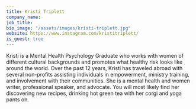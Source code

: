 ```yaml
---
title: Kristi Triplett
company_name:
job_title:
bio_image: "/assets/images/kristi-triplett.jpg"
website: https://www.instagram.com/kristitriplett/
is_guest: true
---
```


Kristi is a Mental Health Psychology Graduate who works with women of different cultural backgrounds and promotes what healthy risk looks like around the world. Over the past 12 years, Kristi has traveled abroad with several non-profits assisting individuals in empowerment, ministry training, and involvement with their communities. She is a mental health and women writer, professional speaker, and advocate. You will most likely find her discovering new recipes, drinking hot green tea with her corgi and yoga pants on.
